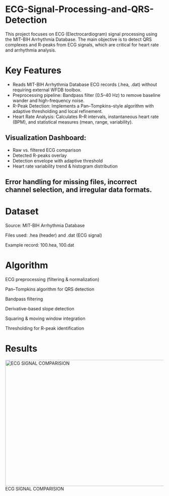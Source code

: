   # ECG-Signal-Processing-and-QRS-Detection
This project focuses on ECG (Electrocardiogram) signal processing using the MIT-BIH Arrhythmia Database. The main objective is to detect QRS complexes and R-peaks from ECG signals, which are critical for heart rate and arrhythmia analysis.

# Key Features
- Reads MIT-BIH Arrhythmia Database ECG records (.hea, .dat) without requiring external WFDB toolbox.
- Preprocessing pipeline: Bandpass filter (0.5–40 Hz) to remove baseline wander and high-frequency noise.
- R-Peak Detection: Implements a Pan–Tompkins–style algorithm with adaptive thresholding and local refinement.
- Heart Rate Analysis: Calculates R–R intervals, instantaneous heart rate (BPM), and statistical measures (mean, range, variability).

 ## Visualization Dashboard:
- Raw vs. filtered ECG comparison
- Detected R-peaks overlay
- Detection envelope with adaptive threshold
- Heart rate variability trend & histogram distribution

## Error handling for missing files, incorrect channel selection, and irregular data formats.

# Dataset

Source: MIT-BIH Arrhythmia Database

Files used: .hea (header) and .dat (ECG signal)

Example record: 100.hea, 100.dat

# Algorithm

ECG preprocessing (filtering & normalization)

Pan–Tompkins algorithm for QRS detection

Bandpass filtering

Derivative-based slope detection

Squaring & moving window integration

Thresholding for R-peak identification

# Results
<img width="600" height="400" alt="ECG SIGNAL COMPARISION" src="https://github.com/user-attachments/assets/32b0de2a-ffd9-4b41-bddc-8fc68d176fc2" />
ECG SIGNAL COMPARISION
